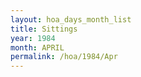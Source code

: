 ```yaml
---
layout: hoa_days_month_list
title: Sittings
year: 1984
month: APRIL
permalink: /hoa/1984/Apr
---
```

